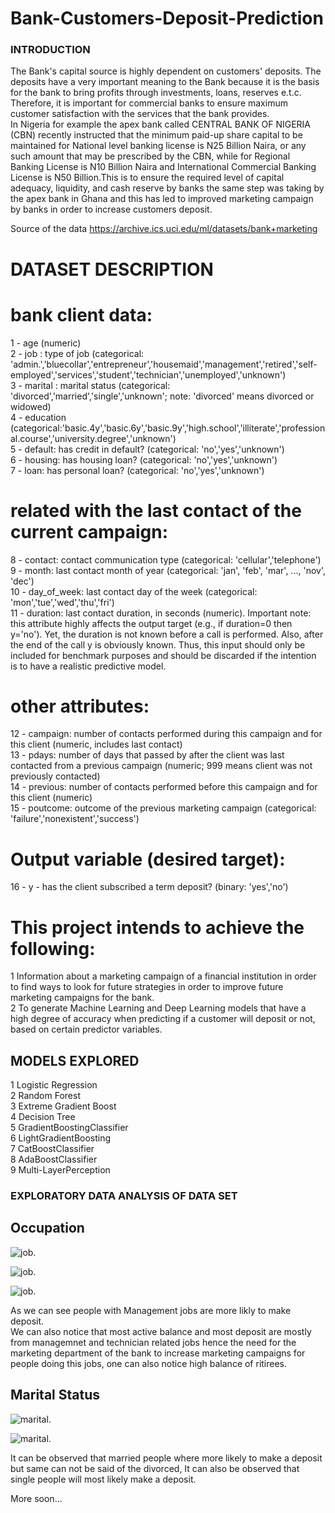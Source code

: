 # Bank-Customers-Deposit-Prediction
### INTRODUCTION

The Bank's capital source is highly dependent on customers' deposits. The deposits have a very important meaning to the Bank because it is the basis for the bank to bring profits through investments, loans, reserves e.t.c. Therefore, it is important for commercial banks to ensure maximum customer satisfaction with the services that the bank provides.\
In Nigeria for example the apex bank called CENTRAL BANK OF NIGERIA (CBN) recently instructed that the minimum paid-up share capital to be maintained for National level banking license is N25 Billion Naira, or any such amount that may be prescribed by the CBN, while for Regional Banking License is N10 Billion Naira and International Commercial Banking License is N50 Billion.This is to ensure the required level of capital adequacy, liquidity, and cash reserve by banks the same step was taking by the apex bank in Ghana and this has led to improved marketing campaign by banks in order to increase customers deposit.

Source of the data https://archive.ics.uci.edu/ml/datasets/bank+marketing

# DATASET DESCRIPTION
# bank client data:
1 - age (numeric)\
2 - job : type of job (categorical: 'admin.','bluecollar','entrepreneur','housemaid','management','retired','self-employed','services','student','technician','unemployed','unknown')\
3 - marital : marital status (categorical: 'divorced','married','single','unknown'; note: 'divorced' means divorced or widowed)\
4 - education (categorical:'basic.4y','basic.6y','basic.9y','high.school','illiterate','professional.course','university.degree','unknown')\
5 - default: has credit in default? (categorical: 'no','yes','unknown')\
6 - housing: has housing loan? (categorical: 'no','yes','unknown')\
7 - loan: has personal loan? (categorical: 'no','yes','unknown')
# related with the last contact of the current campaign:
8 - contact: contact communication type (categorical: 'cellular','telephone')\
9 - month: last contact month of year (categorical: 'jan', 'feb', 'mar', ..., 'nov', 'dec')\
10 - day_of_week: last contact day of the week (categorical: 'mon','tue','wed','thu','fri')\
11 - duration: last contact duration, in seconds (numeric). Important note: this attribute highly affects the output target (e.g., if duration=0 then y='no'). Yet, the duration is not known before a call is performed. Also, after the end of the call y is obviously known. Thus, this input should only be included for benchmark purposes and should be discarded if the intention is to have a realistic predictive model.
# other attributes:
12 - campaign: number of contacts performed during this campaign and for this client (numeric, includes last contact)\
13 - pdays: number of days that passed by after the client was last contacted from a previous campaign (numeric; 999 means client was not previously contacted)\
14 - previous: number of contacts performed before this campaign and for this client (numeric)\
15 - poutcome: outcome of the previous marketing campaign (categorical: 'failure','nonexistent','success')
# Output variable (desired target):
16 - y - has the client subscribed a term deposit? (binary: 'yes','no')

# This project intends to achieve the following:
1 Information about a marketing campaign of a financial institution in order to find ways to look for future strategies in order to improve future marketing campaigns for the bank.\
2 To generate Machine Learning and Deep Learning models that have a high degree of accuracy when predicting if a customer will deposit or not, based on certain predictor variables.

## MODELS EXPLORED
1 Logistic Regression\
2 Random Forest\
3 Extreme Gradient Boost\
4 Decision Tree\
5 GradientBoostingClassifier\
6 LightGradientBoosting\
7 CatBoostClassifier\
8 AdaBoostClassifier\
9 Multi-LayerPerception

### EXPLORATORY DATA ANALYSIS OF DATA SET
## Occupation 
![job](distoccup.png).

![job](JobsVSBalance.png).

![job](occupationVSdeposit.png).

As we can see people with Management jobs are more likly to make deposit.\
We can also notice that most active balance and most deposit are mostly from managemnet and technician related jobs hence the need for the marketing department of the bank to increase marketing campaigns for people doing this jobs, one can also notice high balance of ritirees.

## Marital Status 
![marital](marrybar.png).

![marital](marryVSdeposit.png).

It can be observed that married people where more likely to make a deposit but same can not be said of the divorced, It can also be observed that single people will most likely make a deposit.

More soon...
